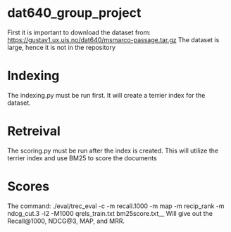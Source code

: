 # dat640_group_project
First it is important to download the dataset from: https://gustav1.ux.uis.no/dat640/msmarco-passage.tar.gz
The dataset is large, hence it is not in the repository

# Indexing
The indexing.py must be run first. It will create a terrier index for the dataset.

# Retreival
The scoring.py must be run after the index is created. This will utilize the terrier index and use BM25 to score the documents

# Scores
The command: ./eval/trec_eval -c -m recall.1000 -m map -m recip_rank -m ndcg_cut.3 -l2 -M1000 qrels_train.txt bm25score.txt__
Will give out the Recall@1000, NDCG@3, MAP, and MRR.
